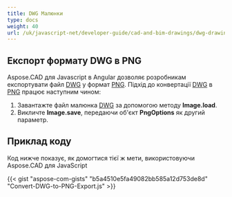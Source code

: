 ```yaml
---
title: DWG Малюнки
type: docs
weight: 40
url: /uk/javascript-net/developer-guide/cad-and-bim-drawings/dwg-drawings/
---
```


## **Експорт формату DWG в PNG**

Aspose.CAD для Javascript в Angular дозволяє розробникам експортувати файл [DWG](https://docs.fileformat.com/cad/dwg/) у формат [PNG](https://docs.fileformat.com/image/png/).
Підхід до конвертації [DWG](https://docs.fileformat.com/cad/dwg/) в [PNG](https://docs.fileformat.com/image/png/) працює наступним чином:

1. Завантажте файл малюнка [DWG](https://docs.fileformat.com/cad/dwg/) за допомогою методу **Image.load**.
2. Викличте **Image.save**, передаючи об'єкт **PngOptions** як другий параметр.

## Приклад коду

Код нижче показує, як домогтися тієї ж мети, використовуючи Aspose.CAD для JavaScript

{{< gist "aspose-com-gists" "b5a4510e5fa49082bb585a12d753de8d" "Convert-DWG-to-PNG-Export.js" >}}
